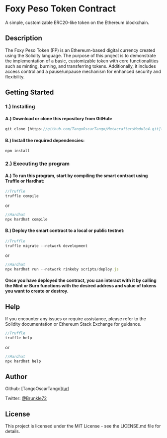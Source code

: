 # Foxy Peso Token Contract
A simple, customizable ERC20-like token on the Ethereum blockchain.

## Description

The Foxy Peso Token (FP) is an Ethereum-based digital currency created using the Solidity language. 
The purpose of this project is to demonstrate the implementation of a basic, customizable token 
with core functionalities such as minting, burning, and transferring tokens. Additionally, it 
includes access control and a pause/unpause mechanism for enhanced security and flexibility.



## Getting Started

### 1.) Installing
#### A.) Download or clone this repository from GitHub:

```javascript
git clone [https://github.com/TangoOscarTango/MetacraftersModule4.git](https://github.com/TangoOscarTango/Metacrafters-ETH_Module4.git)
```

#### B.) Install the required dependencies:

```javascript
npm install
```


### 2.) Executing the program

   #### A.) To run this program, start by compiling the smart contract using Truffle or Hardhat:

```javascript
//Truffle
truffle compile
```

or

```javascript
//Hardhat
npx hardhat compile
```



   #### B.) Deploy the smart contract to a local or public testnet:
   
```javascript
//Truffle
truffle migrate --network development
```

or

```javascript
//Hardhat
npx hardhat run --network rinkeby scripts/deploy.js
```

#### Once you have deployed the contract, you can interact with it by calling the Mint or Burn functions with the desired address and value of tokens you want to create or destroy.


## Help

If you encounter any issues or require assistance, please refer to the Solidity documentation or Ethereum Stack Exchange for guidance.

```javascript
//Truffle
truffle help
```

or

```javascript
//Hardhat
npx hardhat help
```



## Author

Github: [TangoOscarTango]([url](https://github.com/TangoOscarTango/)

Twitter: [@Brunkle72]([url](https://twitter.com/Brunkle72))



## License

This project is licensed under the MIT License - see the LICENSE.md file for details.
